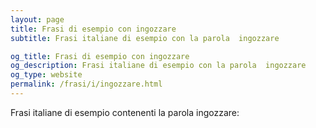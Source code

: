 ```yaml
---
layout: page
title: Frasi di esempio con ingozzare 
subtitle: Frasi italiane di esempio con la parola  ingozzare

og_title: Frasi di esempio con ingozzare 
og_description: Frasi italiane di esempio con la parola  ingozzare
og_type: website
permalink: /frasi/i/ingozzare.html
---
```


Frasi italiane di esempio contenenti la parola ingozzare:


